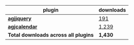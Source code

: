plugin|downloads
------|----------
[**agjjquery**](https://www.npmjs.com/package/agjjquery)|[191](https://www.npmjs.com/package/agjjquery)
[**agjcalendar**](https://www.npmjs.com/package/agjcalendar)|[1,239](https://www.npmjs.com/package/agjcalendar)
**Total downloads across all plugins**|**1,430**
